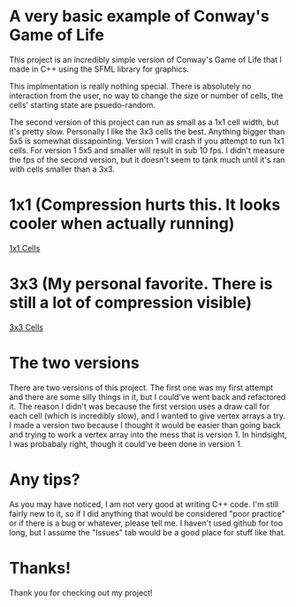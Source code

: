 # A very basic example of Conway's Game of Life
This project is an incredibly simple version of Conway's Game of Life that I made in C++ using the SFML library for graphics. 

This implmentation is really nothing special. There is absolutely no interaction from the user, no way to change the size or number of cells, the cells' starting state are psuedo-random.

The second version of this project can run as small as a 1x1 cell width, but it's pretty slow. Personally I like the 3x3 cells the best. Anything bigger than 5x5 is somewhat dissapointing. Version 1 will crash if you attempt to run 1x1 cells. For version 1 5x5 and smaller will result in sub 10 fps. I didn't measure the fps of the second version, but it doesn't seem to tank much until it's ran with cells smaller than a 3x3.

# 1x1 (Compression hurts this. It looks cooler when actually running)
[1x1 Cells](gifs/1x1.gif)

# 3x3 (My personal favorite. There is still a lot of compression visible)
[3x3 Cells](gifs/3x3.gif)

# The two versions
There are two versions of this project. The first one was my first attempt and there are some silly things in it, but I could've went back and refactored it. The reason I didn't was because the first version uses a draw call for each cell (which is incredibly slow), and I wanted to give vertex arrays a try. I made a version two because I thought it would be easier than going back and trying to work a vertex array into the mess that is version 1. In hindsight, I was probabaly right, though it could've been done in version 1.

# Any tips?
As you may have noticed, I am not very good at writing C++ code. I'm still fairly new to it, so if I did anything that would be considered "poor practice" or if there is a bug or whatever, please tell me. I haven't used github for too long, but I assume the "Issues" tab would be a good place for stuff like that.

# Thanks!
Thank you for checking out my project!
